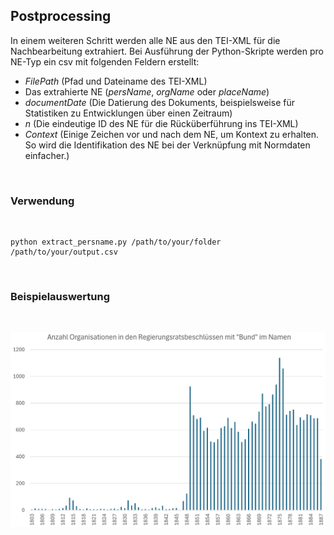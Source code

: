 ## Postprocessing

In einem weiteren Schritt werden alle NE aus den TEI-XML für die Nachbearbeitung extrahiert. Bei Ausführung der Python-Skripte werden pro NE-Typ ein csv mit folgenden Feldern erstellt:

- *FilePath* (Pfad und Dateiname des TEI-XML)
- Das extrahierte NE (*persName*, *orgName* oder *placeName*)
- *documentDate* (Die Datierung des Dokuments, beispielsweise für Statistiken zu Entwicklungen über einen Zeitraum)
- *n* (Die eindeutige ID des NE für die Rücküberführung ins TEI-XML)
- *Context* (Einige Zeichen vor und nach dem NE, um Kontext zu erhalten. So wird die Identifikation des NE bei der Verknüpfung mit Normdaten einfacher.)
<br/>

### Verwendung

<br/>

```
python extract_persname.py /path/to/your/folder /path/to/your/output.csv
```

<br/>

### Beispielauswertung

<br/>

![Beispiel Organisation Bund](assets/example_orgName_Bund.png)


